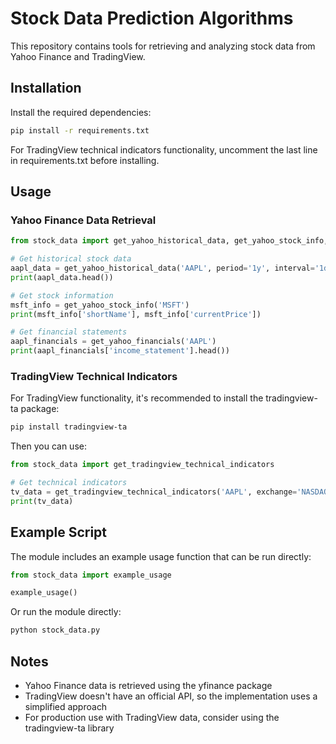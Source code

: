 # Stock Data Prediction Algorithms

This repository contains tools for retrieving and analyzing stock data from Yahoo Finance and TradingView.

## Installation

Install the required dependencies:

```bash
pip install -r requirements.txt
```

For TradingView technical indicators functionality, uncomment the last line in requirements.txt before installing.

## Usage

### Yahoo Finance Data Retrieval

```python
from stock_data import get_yahoo_historical_data, get_yahoo_stock_info, get_yahoo_financials

# Get historical stock data
aapl_data = get_yahoo_historical_data('AAPL', period='1y', interval='1d')
print(aapl_data.head())

# Get stock information
msft_info = get_yahoo_stock_info('MSFT')
print(msft_info['shortName'], msft_info['currentPrice'])

# Get financial statements
aapl_financials = get_yahoo_financials('AAPL')
print(aapl_financials['income_statement'].head())
```

### TradingView Technical Indicators

For TradingView functionality, it's recommended to install the tradingview-ta package:

```bash
pip install tradingview-ta
```

Then you can use:

```python
from stock_data import get_tradingview_technical_indicators

# Get technical indicators
tv_data = get_tradingview_technical_indicators('AAPL', exchange='NASDAQ')
print(tv_data)
```

## Example Script

The module includes an example usage function that can be run directly:

```python
from stock_data import example_usage

example_usage()
```

Or run the module directly:

```bash
python stock_data.py
```

## Notes

- Yahoo Finance data is retrieved using the yfinance package
- TradingView doesn't have an official API, so the implementation uses a simplified approach
- For production use with TradingView data, consider using the tradingview-ta library